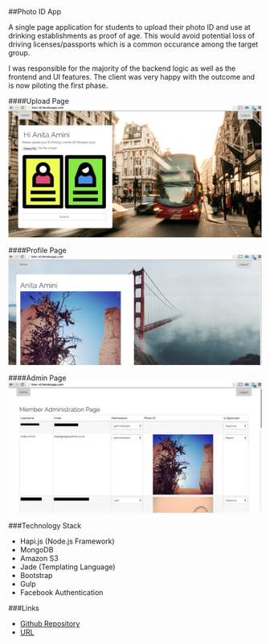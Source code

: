 ##Photo ID App

A single page application for students to upload their photo ID and use at drinking establishments as proof of age. This would avoid potential loss of driving licenses/passports which is a common occurance among the target group. 

I was responsible for the majority of the backend logic as well as the frontend and UI features. The client was very happy with the outcome and is now piloting the first phase. 

####Upload Page
![](kiwi-upload.png)


####Profile Page
![](kiwi-profile.png)

####Admin Page
![](kiwi-admin.png)

###Technology Stack
- Hapi.js (Node.js Framework)
- MongoDB
- Amazon S3
- Jade (Templating Language)
- Bootstrap
- Gulp
- Facebook Authentication

###Links
- [Github Repository](https://github.com/IDThieves/i-am-old-enough-honest)
- [URL](http://kiwi-id.herokuapp.com/)
